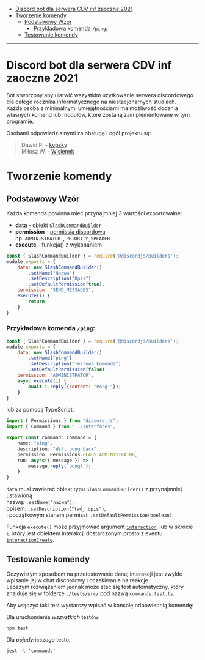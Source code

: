 - [Discord bot dla serwera CDV inf zaoczne 2021](#discord-bot-dla-serwera-cdv-inf-zaoczne-2021)
- [Tworzenie komendy](#tworzenie-komendy)
  - [Podstawowy Wzór](#podstawowy-wzór)
    - [Przykładowa komenda `/ping`:](#przykładowa-komenda-ping)
  - [Testowanie komendy](#testowanie-komendy)

--- 

# Discord bot dla serwera CDV inf zaoczne 2021
Bot stworzony aby ułatwić wszystkim użytkowanie serwera discordowego dla całego rocznika informatycznego na niestacjonarnych studiach.  
Każda osoba z minimalnymi umiejętnościami ma możliwość dodania własnych komend lub modułów, które zostaną zaimplementowane w tym programie.  
  
Osobami odpowiedzialnymi za obsługę i ogół projektu są:  
> Dawid P. - [kvpsky](https://github.com/kvpsky)  
> Miłosz W. - [Wisienek](https://www.github.com/wisienek/)


# Tworzenie komendy

## Podstawowy Wzór

Każda komenda powinna mieć przynajmniej 3 wartości exportowalne:
* **data** - obiekt [`SlashCommandBuilder`](https://discord.js.org/#/docs/main/stable/typedef/ApplicationCommandData)
* **permission** - [permissia discordowa](https://discord.com/developers/docs/topics/permissions#permissions-bitwise-permission-flags)  
  np. `ADMINISTRATOR `, `PRIORITY_SPEAKER`
* **execute** - funkcja() z wykonaniem

```js
const { SlashCommandBuilder } = require('@discordjs/builders');
module.exports = {
    data: new SlashCommandBuilder()
        .setName("Nazwa")
        .setDescription("Opis")
        .setDefaultPermission(true),
    permission: "SEND_MESSAGES",
    execute(i) {
        return;
    }
}
```

### Przykładowa komenda `/ping`:

```js
const { SlashCommandBuilder } = require('@discordjs/builders');
module.exports = {
    data: new SlashCommandBuilder()
        .setName("ping")
        .setDescription("Testowa komenda")
        .setDefaultPermission(false),
    permission: "ADMINISTRATOR",
    async execute(i) {
        await i.reply({content: "Pong!"});
    }
}
```

lub za pomocą TypeScript:
```ts
import { Permissions } from "discord.js";
import { Command } from "../Interfaces";

export const command: Command = {
    name: "ping",
    description: "Will pong back",
    permission: Permissions.FLAGS.ADMINISTRATOR,
    run: async({ message }) => {
        message.reply(`pong!`);
    }
}
```

`data` musi zawierać obiekt typu `SlashCommandBuilder()` z przynajmniej ustawioną  
nazwą: `.setName("nazwa")`,   
opisem: `.setDescription("twój opis")`,  
i początkowym stanem permissi: `.setDefaultPermission(boolean)`.

Funkcja `execute()` może przyjmować argument [`interaction`](discord.js.org/#/docs/main/13.2.0/class/CommandInteraction), lub w skrócie `i`, który jest obiektem interakcji dostarczonym prosto z eventu [`interactionCreate`](https://discord.js.org/#/docs/main/13.2.0/class/Client?scrollTo=e-interactionCreate).

## Testowanie komendy

Oczywistym sposobem na przetestowanie danej interakcji jest zwykłe wpisanie jej w chat discordowy i oczekiwanie na reakcje.  
Lepszym rozwiązaniem jednak może stać się test automatyczny, który znajduje się w folderze `./tests/src/` pod nazwą `commands.test.ts`.  

Aby włączyć taki test wystarczy wpisać w konsolę odpowiednią komendę:  
  
Dla uruchomienia *wszystkich* testów:
```properties
npm test
```

Dla *pojedyńcczego* testu:
```properties
jest -t 'commands'
```